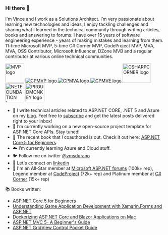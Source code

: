 ### Hi there 👋
I'm Vince and I work as a Solutions Architect. I’m very passionate about learning new technologies and ideas, I enjoy tackling challenges and sharing what I learned in the technical community through writing articles, books and answering to forums. I have over 15 years of software engineering experience - years of making mistakes and learning from them. 11-time Microsoft MVP, 5-time C# Corner MVP, CodeProject MVP, MVA, MVA, OSS Contributor, Microsoft Influencer, DZone MVB and a regular contributor at various online technical communities.

<a href="https://mvp.microsoft.com/en-us/PublicProfile/4025491"><img alt="MVP logo" src="https://proudmonkeystorage.blob.core.windows.net/cdn/common/MVP_Logo_Avatar_Preferred_Cyan300_CMYK_300ppi.png" width="60" height="60"></a> 
<a href="https://www.codeproject.com/Members/ProudMonkey"><img alt="CPMVP logo" src="https://proudmonkeystorage.blob.core.windows.net/cdn/common/icn-MVP-64.png" /> </a> 
<a href="https://www.codeproject.com/Members/ProudMonkey"><img alt="CPMVA logo" src="https://proudmonkeystorage.blob.core.windows.net/cdn/Common/icn-MVA-64.png" /> </a> 
<a href="https://www.codeproject.com/Members/ProudMonkey"><img alt="CPMVE logo" src="https://proudmonkeystorage.blob.core.windows.net/cdn/Common/icn-MVE-64.png" /> 
<a href="https://www.c-sharpcorner.com/members/vincent-maverick-durano"><img alt="CSHARPCORNER logo" src="https://proudmonkeystorage.blob.core.windows.net/cdn/common/CSharpCornerMVP.png" width="90" height="60" /> </a> <img alt="NETFOUNDATION logo" src="https://proudmonkeystorage.blob.core.windows.net/cdn/common/1200px-.NET_Foundation_Logo.svg.png" width="60" height="60p" /> <a href="https://vmsdurano.com"><img alt="PROUDMONKEY logo" src="https://proudmonkeystorage.blob.core.windows.net/cdn/common/proud_monkey_square.png" width="60" height="60" /> </a>

- :pencil: I write technical articles related to ASP.NET CORE, .NET 5 and Azure on my [blog](https://vmsdurano.com). Feel free to [subscribe](https://vmsdurano.com/#subscribe) and get the latest posts delivered right to your inbox!
- 🔭 I’m currently working on a new open-source project template for ASP.NET Core APIs. Stay tuned!
- :blue_book: The recent book that I coauthored is out. Check it out here: [ASP.NET Core 5 for Beginners](https://vmsdurano.com/new-book-released-asp-net-core-5-for-beginners/).
- :cloud: I’m currently learning Azure and Cloud stuff. 
- :bird: Follow me on twitter [@vmsdurano](https://twitter.com/vmsdurano)
- :link: Let's connect on [linkedin](https://www.linkedin.com/in/vmsdurano/)
- :school: I'm an All-Star member at [Microsoft ASP.NET forums](https://forums.asp.net/members/vinz.aspx) (100k+ rep), Legend member at [CodeProject](https://www.codeproject.com/Members/ProudMonkey) (72k+ rep) and Platinum member at [C# Corner](https://www.c-sharpcorner.com/members/vincent-maverick-durano) (15k+ rep)

:books: Books written:
* [ASP.NET Core 5 for Beginners](https://www.packtpub.com/product/asp-net-core-5-for-beginners/9781800567184?fbclid=IwAR2sCOmLDRctAiV_nmgvsXx2D2yVIMB_xRIXB4yomVAsYOnaJQgaBTOLbuc)
* [Understanding Game Application Development with Xamarin.Forms and ASP.NET](https://www.apress.com/us/book/9781484242636)
* [Dockerizing ASP.NET Core and Blazor Applications on Mac](https://www.c-sharpcorner.com/ebooks/dockerizing-asp-net-core-and-blazor-applications-on-mac)
* [ASP.NET MVC 5- A Beginner's Guide](https://www.c-sharpcorner.com/ebooks/asp-net-mvc-5-a-beginner-s-guide)
* [ASP.NET GridView Control Pocket Guide](https://www.c-sharpcorner.com/ebooks/asp-dot-net-gridview-control-pocket-guide)

